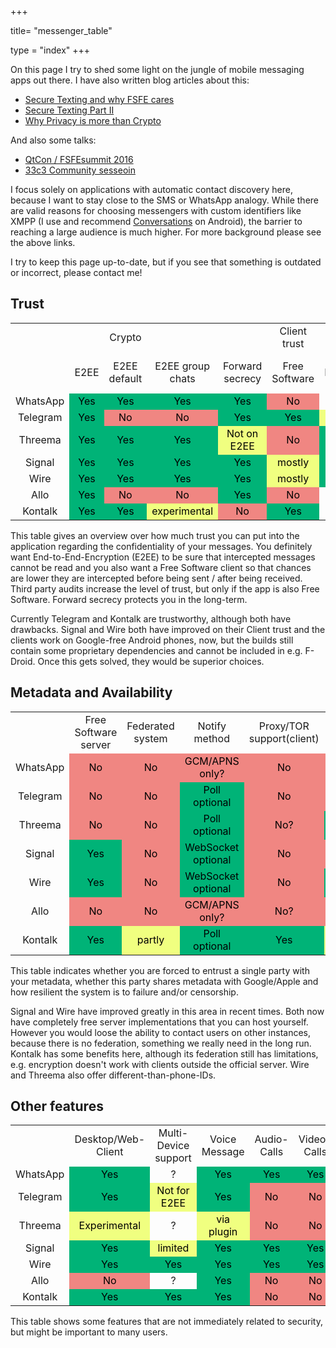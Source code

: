 +++

title= "messenger_table"

type = "index"
+++

On this page I try to shed some light on the jungle of mobile messaging apps out there. I have also written blog articles about this:
<ul>
    <li><a title="Secure Texting and why FSFE cares" href="http://blogs.fsfe.org/h2/2014/06/25/secure-texting-and-why-fsfe-cares/" target="_blank">Secure Texting and why FSFE cares</a></li>
    <li><a title="Secure Texting Part II" href="http://blogs.fsfe.org/h2/2015/02/23/secure-texting-part-ii/" target="_blank">Secure Texting Part II</a></li>
    <li><a title="Why Privacy is more than Crypto" href="http://blogs.fsfe.org/h2/2016/05/31/why-privacy-is-more-than-crypto/" target="_blank">Why Privacy is more than Crypto</a></li>
</ul>
And also some talks:
<ul>
    <li><a title="https://conf.qtcon.org/en/qtcon/public/events/722" href="https://conf.qtcon.org/en/qtcon/public/events/722" target="_blank">QtCon / FSFEsummit 2016</a></li>
    <li><a title="https://events.ccc.de/congress/2016/wiki/Session:What_makes_a_secure_mobile_messenger%3F_--_A_comparison_of_WhatsApp_competitors" href="https://events.ccc.de/congress/2016/wiki/Session:What_makes_a_secure_mobile_messenger%3F_--_A_comparison_of_WhatsApp_competitors" target="_blank">33c3 Community sesseoin</a></li>
</ul>
I focus solely on applications with automatic contact discovery here, because I want to stay close to the SMS or WhatsApp analogy. While there are valid reasons for choosing messengers with custom identifiers like XMPP (I use and recommend <a title="https://conversations.im/" href="https://conversations.im/" target="_blank">Conversations</a> on Android), the barrier to reaching a large audience is much higher. For more background please see the above links.

I try to keep this page up-to-date, but if you see that something is outdated or incorrect, please contact me!
<h2>Trust</h2>
<table class="ta1">
<tbody>
<tr class="ro1">
<td class="ce1" style="text-align: center"></td>
<td class="ce1" style="text-align: center"></td>
<td class="ce12" style="text-align: center">Crypto</td>
<td class="ce11" style="text-align: center"></td>
<td class="ce15" style="text-align: center"></td>
<td class="ce17" style="text-align: center">Client trust</td>
<td class="ce15" style="text-align: center"></td>
</tr>
<tr class="ro2">
<td class="ce2" style="text-align: center"></td>
<td class="ce7" style="text-align: center">E2EE</td>
<td class="ce13" style="text-align: center">E2EE default</td>
<td class="ce13" style="text-align: center">E2EE group chats</td>
<td class="ce16" style="text-align: center">Forward secrecy</td>
<td class="ce7" style="text-align: center">Free Software</td>
<td class="ce16" style="text-align: center">3rd Party audit</td>
</tr>
<tr class="ro3">
<td class="ce3" style="text-align: center">WhatsApp</td>
<td style="text-align: center;color: #000000;background-color: #00b377">Yes</td>
<td style="text-align: center;color: #000000;background-color: #00b377">Yes</td>
<td style="text-align: center;color: #000000;background-color: #00b377">Yes</td>
<td style="text-align: center;color: #000000;background-color: #00b377">Yes</td>
<td style="text-align: center;color: #000000;background-color: #f08682">No</td>
<td class="ce4" style="text-align: center"> ?</td>
</tr>
<tr class="ro3">
<td class="ce3" style="text-align: center">Telegram</td>
<td style="text-align: center;color: #000000;background-color: #00b377">Yes</td>
<td style="text-align: center;color: #000000;background-color: #f08682">No</td>
<td style="text-align: center;color: #000000;background-color: #f08682">No</td>
<td style="text-align: center;color: #000000;background-color: #00b377">Yes</td>
<td style="text-align: center;color: #000000;background-color: #00b377">Yes</td>
<td style="text-align: center;color: #000000;background-color: #f0ff80">Yes</td>
</tr>
<tr class="ro3">
<td class="ce3" style="text-align: center">Threema</td>
<td style="text-align: center;color: #000000;background-color: #00b377">Yes</td>
<td style="text-align: center;color: #000000;background-color: #00b377">Yes</td>
<td style="text-align: center;color: #000000;background-color: #00b377">Yes</td>
<td style="text-align: center;color: #000000;background-color: #f0ff80">Not on E2EE</td>
<td style="text-align: center;color: #000000;background-color: #f08682">No</td>
<td style="text-align: center;color: #000000;background-color: #00b377">Yes</td>
</tr>
<tr class="ro3">
<td class="ce3" style="text-align: center">Signal</td>
<td style="text-align: center;color: #000000;background-color: #00b377">Yes</td>
<td style="text-align: center;color: #000000;background-color: #00b377">Yes</td>
<td style="text-align: center;color: #000000;background-color: #00b377">Yes</td>
<td style="text-align: center;color: #000000;background-color: #00b377">Yes</td>
<td style="text-align: center;color: #000000;background-color: #f0ff80">mostly</td>
<td style="text-align: center;color: #000000;background-color: #00b377">Yes</td>
</tr>
<tr class="ro3">
<td class="ce3" style="text-align: center">Wire</td>
<td style="text-align: center;color: #000000;background-color: #00b377">Yes</td>
<td style="text-align: center;color: #000000;background-color: #00b377">Yes</td>
<td style="text-align: center;color: #000000;background-color: #00b377">Yes</td>
<td style="text-align: center;color: #000000;background-color: #00b377">Yes</td>
<td style="text-align: center;color: #000000;background-color: #f0ff80">mostly</td>
<td style="text-align: center;color: #000000;background-color: #00b377">Yes</td>
</tr>
<tr class="ro3">
<td class="ce3" style="text-align: center">Allo</td>
<td style="text-align: center;color: #000000;background-color: #00b377">Yes</td>
<td style="text-align: center;color: #000000;background-color: #f08682">No</td>
<td style="text-align: center;color: #000000;background-color: #f08682">No</td>
<td style="text-align: center;color: #000000;background-color: #00b377">Yes</td>
<td style="text-align: center;color: #000000;background-color: #f08682">No</td>
<td class="ce4" style="text-align: center"> ?</td>
</tr>
<tr class="ro4">
<td class="ce3" style="text-align: center">Kontalk</td>
<td style="text-align: center;color: #000000;background-color: #00b377">Yes</td>
<td style="text-align: center;color: #000000;background-color: #00b377">Yes</td>
<td style="text-align: center;color: #000000;background-color: #f0ff80">experimental</td>
<td style="text-align: center;color: #000000;background-color: #f08682">No</td>
<td style="text-align: center;width: 27. 25mm;color: #000000;background-color: #00b377">Yes</td>
<td class="ce4" style="text-align: center"> ?</td>
</tr>
</tbody>
</table>
This table gives an overview over how much trust you can put into the application regarding the confidentiality of your messages. You definitely want End-to-End-Encryption (E2EE) to be sure that intercepted messages cannot be read and you also want a Free Software client so that chances are lower they are intercepted before being sent / after being received. Third party audits increase the level of trust, but only if the app is also Free Software. Forward secrecy protects you in the long-term.

Currently Telegram and Kontalk are trustworthy, although both have drawbacks. Signal and Wire both have improved on their Client trust and the clients work on Google-free Android phones, now, but the builds still contain some proprietary dependencies and cannot be included in e.g. F-Droid. Once this gets solved, they would be superior choices.

<h2>Metadata and Availability</h2>
<table class="ta1" border="0" cellspacing="0" cellpadding="0"><col width="99" /> <col width="99" /> <col width="106" /> <col width="122" /> <col width="129" /> <col width="119" /> <col width="122" /> <col width="112" />
<tbody>
<tr class="ro2">
<td class="ce4" style="text-align: center"></td>
<td class="ce3" style="text-align: center">Free Software server</td>
<td class="ce3" style="text-align: center">Federated system</td>
<td class="ce3" style="text-align: center">Notify method</td>
<td class="ce3" style="text-align: center">Proxy/TOR support(client)</td>
<td class="ce18" style="text-align: center">Alternative Identifiers</td>
</tr>
<tr class="ro3">
<td class="ce3" style="text-align: center">WhatsApp</td>
<td style="text-align: center;color: #000000;background-color: #f08682">No</td>
<td style="text-align: center;color: #000000;background-color: #f08682">No</td>
<td style="text-align: center;color: #000000;background-color: #f08682">GCM/APNS only?</td>
<td style="text-align: center;color: #000000;background-color: #f08682">No</td>
<td style="text-align: center;color: #000000;background-color: #f08682">No</td>
</tr>
<tr class="ro3">
<td class="ce3" style="text-align: center">Telegram</td>
<td style="text-align: center;color: #000000;background-color: #f08682">No</td>
<td style="text-align: center;color: #000000;background-color: #f08682">No</td>
<td style="text-align: center;color: #000000;background-color: #00b377">Poll optional</td>
<td style="text-align: center;color: #000000;background-color: #f08682">No</td>
<td style="text-align: center;color: #000000;background-color: #f08682">No</td>
</tr>
<tr class="ro3">
<td class="ce3" style="text-align: center">Threema</td>
<td style="text-align: center;color: #000000;background-color: #f08682">No</td>
<td style="text-align: center;color: #000000;background-color: #f08682">No</td>
<td style="text-align: center;color: #000000;background-color: #00b377">Poll optional</td>
<td style="text-align: center;color: #000000;background-color: #f08682">No?</td>
<td style="text-align: center;color: #000000;background-color: #00b377">Custom; E-Mail</td>
</tr>
<tr class="ro3">
<td class="ce3" style="text-align: center">Signal</td>
<td style="text-align: center;color: #000000;background-color: #00b377">Yes</td>
<td style="text-align: center;color: #000000;background-color: #f08682">No</td>
<td style="text-align: center;color: #000000;background-color: #00b377">WebSocket optional</td>
<td style="text-align: center;color: #000000;background-color: #f08682">No</td>
<td style="text-align: center;color: #000000;background-color: #f08682">No</td>
</tr>
<tr class="ro2">
<td class="ce3" style="text-align: center">Wire</td>
<td style="text-align: center;color: #000000;background-color: #00b377">Yes</td>
<td style="text-align: center;color: #000000;background-color: #f08682">No</td>
<td style="text-align: center;color: #000000;background-color: #00b377">WebSocket optional</td>
<td style="text-align: center;color: #000000;background-color: #f08682">No</td>
<td style="text-align: center;color: #000000;background-color: #00b377">E-Mail</td>
</tr>
<tr class="ro3">
<td class="ce3" style="text-align: center">Allo</td>
<td style="text-align: center;color: #000000;background-color: #f08682">No</td>
<td style="text-align: center;color: #000000;background-color: #f08682">No</td>
<td style="text-align: center;color: #000000;background-color: #f08682">GCM/APNS only?</td>
<td style="text-align: center;color: #000000;background-color: #f08682">No?</td>
<td style="text-align: center;color: #000000;background-color: #f08682">No</td>
</tr>
<tr class="ro3">
<td class="ce3" style="text-align: center">Kontalk</td>
<td style="text-align: center;color: #000000;background-color: #00b377">Yes</td>
<td style="text-align: center;color: #000000;background-color: #f0ff80">partly</td>
<td style="text-align: center;color: #000000;background-color: #00b377">Poll optional</td>
<td style="text-align: center;color: #000000;background-color: #00b377">Yes</td>
<td style="text-align: center;color: #000000;background-color: #f0ff80">JID</td>
</tr>
</tbody>
</table>
This table indicates whether you are forced to entrust a single party with your metadata, whether this party shares metadata with Google/Apple and how resilient the system is to failure and/or censorship.

Signal and Wire have improved greatly in this area in recent times. Both now have completely free server implementations that you can host yourself.
However you would loose the ability to contact users on other instances, because there is no federation, something we really need in the long run.
Kontalk has some benefits here, although its federation still has limitations, e.g. encryption doesn't work with clients outside the official server. Wire and Threema also offer different-than-phone-IDs.

<h2>Other features</h2>
<table class="ta1" border="0" cellspacing="0" cellpadding="0"><col width="99" /> <col width="99" /> <col width="106" /> <col width="122" /> <col width="129" /> <col width="119" /> <col width="122" /> <col width="112" />
<tbody>
<tr class="ro2">
<td class="ce5" style="text-align: center"></td>
<td class="ce3" style="text-align: center">Desktop/Web-Client</td>
<td class="ce3" style="text-align: center">Multi-Device support</td>
<td class="ce14" style="text-align: center">Voice Message</td>
<td class="ce14" style="text-align: center">Audio-Calls</td>
<td class="ce14" style="text-align: center">Video-Calls</td>
</tr>
<tr class="ro3">
<td class="ce6" style="text-align: center">WhatsApp</td>
<td style="text-align: center;color: #000000;background-color: #00b377">Yes</td>
<td class="ce4" style="text-align: center">?</td>
<td style="text-align: center;color: #000000;background-color: #00b377">Yes</td>
<td style="text-align: center;color: #000000;background-color: #00b377">Yes</td>
<td style="text-align: center;color: #000000;background-color: #00b377">Yes</td>
</tr>
<tr class="ro3">
<td class="ce6" style="text-align: center">Telegram</td>
<td style="text-align: center;color: #000000;background-color: #00b377">Yes</td>
<td style="text-align: center;color: #000000;background-color: #f0ff80">Not for E2EE</td>
<td style="text-align: center;color: #000000;background-color: #00b377">Yes</td>
<td style="text-align: center;color: #000000;background-color: #f08682">No</td>
<td style="text-align: center;color: #000000;background-color: #f08682">No</td>
</tr>
<tr class="ro3">
<td class="ce6" style="text-align: center">Threema</td>
<td style="text-align: center;color: #000000;background-color: #f0ff80">Experimental</td>
<td class="ce4" style="text-align: center">?</td>
<td style="text-align: center;color: #000000;background-color: #f0ff80">via plugin</td>
<td style="text-align: center;color: #000000;background-color: #f08682">No</td>
<td style="text-align: center;color: #000000;background-color: #f08682">No</td>
</tr>
<tr class="ro3">
<td class="ce6" style="text-align: center">Signal</td>
<td style="text-align: center;color: #000000;background-color: #00b377">Yes</td>
<td style="text-align: center;color: #000000;background-color: #f0ff80">limited</td>
<td style="text-align: center;color: #000000;background-color: #00b377">Yes</td>
<td style="text-align: center;color: #000000;background-color: #00b377">Yes</td>
<td style="text-align: center;color: #000000;background-color: #00b377">Yes</td>
</tr>
<tr class="ro3">
<td class="ce6" style="text-align: center">Wire</td>
<td style="text-align: center;color: #000000;background-color: #00b377">Yes</td>
<td style="text-align: center;color: #000000;background-color: #00b377">Yes</td>
<td style="text-align: center;color: #000000;background-color: #00b377">Yes</td>
<td style="text-align: center;color: #000000;background-color: #00b377">Yes</td>
<td style="text-align: center;color: #000000;background-color: #00b377">Yes</td>
</tr>
<tr class="ro3">
<td class="ce6" style="text-align: center">Allo</td>
<td style="text-align: center;color: #000000;background-color: #f08682">No</td>
<td class="ce4" style="text-align: center">?</td>
<td style="text-align: center;color: #000000;background-color: #00b377">Yes</td>
<td style="text-align: center;color: #000000;background-color: #f08682">No</td>
<td style="text-align: center;color: #000000;background-color: #f08682">No</td>
</tr>
<tr class="ro3">
<td class="ce7" style="text-align: center">Kontalk</td>
<td style="text-align: center;color: #000000;background-color: #00b377">Yes</td>
<td style="text-align: center;color: #000000;background-color: #00b377">Yes</td>
<td style="text-align: center;color: #000000;background-color: #00b377">Yes</td>
<td style="text-align: center;color: #000000;background-color: #f08682">No</td>
<td style="text-align: center;color: #000000;background-color: #f08682">No</td>
</tr>
</tbody>
</table>
This table shows some features that are not immediately related to security, but might be important to many users.